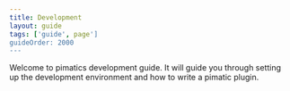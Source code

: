 ```yaml
---
title: Development
layout: guide
tags: ['guide', page']
guideOrder: 2000
---
```


Welcome to pimatics development guide. 
It will guide you through setting up the development environment 
and how to write a pimatic plugin.